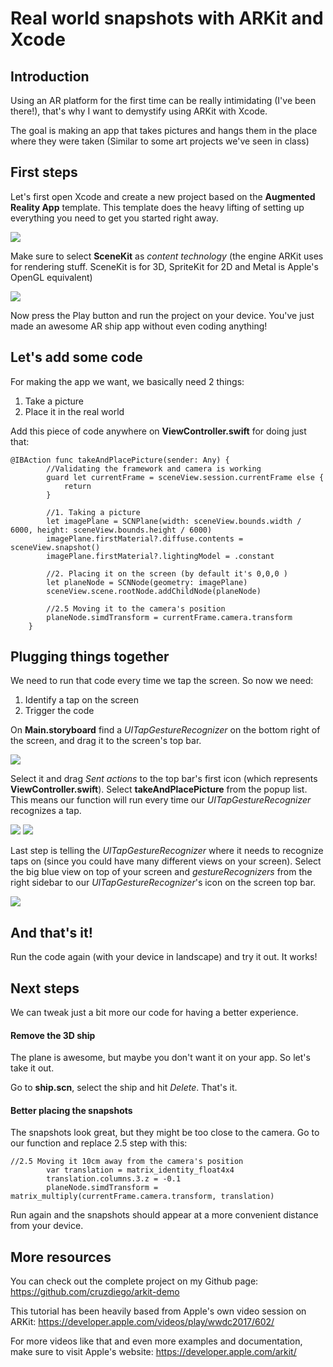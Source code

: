 # Real world snapshots with ARKit and Xcode

## Introduction

Using an AR platform for the first time can be really intimidating (I've been there!), that's why I want to demystify using ARKit with Xcode.

The goal is making an app that takes pictures and hangs them in the place where they were taken (Similar to some art projects we've seen in class)

## First steps

Let's first open Xcode and create a new project based on the **Augmented Reality App** template. This template does the heavy lifting of setting up everything you need to get you started right away.

![](https://raw.githubusercontent.com/cruzdiego/arkit-demo/master/arkit-demo-step1.png)

Make sure to select **SceneKit** as *content technology* (the engine ARKit uses for rendering stuff. SceneKit is for 3D, SpriteKit for 2D and Metal is Apple's OpenGL equivalent)

![](https://raw.githubusercontent.com/cruzdiego/arkit-demo/master/arkit-demo-step2.png)

Now press the Play button and run the project on your device. You've just made an awesome AR ship app without even coding anything!

## Let's add some code

For making the app we want, we basically need 2 things:

1. Take a picture
2. Place it in the real world

Add this piece of code anywhere on **ViewController.swift** for doing just that:

```
@IBAction func takeAndPlacePicture(sender: Any) {
        //Validating the framework and camera is working
        guard let currentFrame = sceneView.session.currentFrame else {
            return
        }
        
        //1. Taking a picture
        let imagePlane = SCNPlane(width: sceneView.bounds.width / 6000, height: sceneView.bounds.height / 6000)
        imagePlane.firstMaterial?.diffuse.contents = sceneView.snapshot()
        imagePlane.firstMaterial?.lightingModel = .constant
        
        //2. Placing it on the screen (by default it's 0,0,0 )
        let planeNode = SCNNode(geometry: imagePlane)
        sceneView.scene.rootNode.addChildNode(planeNode)
        
        //2.5 Moving it to the camera's position
        planeNode.simdTransform = currentFrame.camera.transform
    }
```

## Plugging things together

We need to run that code every time we tap the screen. So now we need:

1. Identify a tap on the screen
2. Trigger the code 

On **Main.storyboard** find a *UITapGestureRecognizer* on the bottom right of the screen, and drag it to the screen's top bar.

![](https://raw.githubusercontent.com/cruzdiego/arkit-demo/master/arkit-demo-step3.png)

Select it and drag *Sent actions* to the top bar's first icon (which represents **ViewController.swift**). Select **takeAndPlacePicture** from the popup list. This means our function will run every time our *UITapGestureRecognizer* recognizes a tap.

![](https://raw.githubusercontent.com/cruzdiego/arkit-demo/master/arkit-demo-step4.png)
![](https://raw.githubusercontent.com/cruzdiego/arkit-demo/master/arkit-demo-step7.png)

Last step is telling the *UITapGestureRecognizer* where it needs to recognize taps on (since you could have many different views on your screen). Select the big blue view on top of your screen and *gestureRecognizers* from the right sidebar to our *UITapGestureRecognizer*'s icon on the screen top bar.

![](https://raw.githubusercontent.com/cruzdiego/arkit-demo/master/arkit-demo-step8.png)

## And that's it!

Run the code again (with your device in landscape) and try it out. It works!

## Next steps

We can tweak just a bit more our code for having a better experience.

#### Remove the 3D ship

The plane is awesome, but maybe you don't want it on your app. So let's take it out.

Go to **ship.scn**, select the ship and hit *Delete*. That's it.

#### Better placing the snapshots

The snapshots look great, but they might be too close to the camera. Go to our function and replace 2.5 step with this:

```
//2.5 Moving it 10cm away from the camera's position
        var translation = matrix_identity_float4x4
        translation.columns.3.z = -0.1
        planeNode.simdTransform = matrix_multiply(currentFrame.camera.transform, translation)
```

Run again and the snapshots should appear at a more convenient distance from your device.

## More resources

You can check out the complete project on my Github page:
https://github.com/cruzdiego/arkit-demo

This tutorial has been heavily based from Apple's own video session on ARKit:
https://developer.apple.com/videos/play/wwdc2017/602/

For more videos like that and even more examples and documentation, make sure to visit Apple's website:
https://developer.apple.com/arkit/
